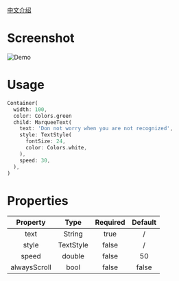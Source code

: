 [中文介绍](https://www.zhcode.fun/note/Flutter/marquee_text包介绍.html)

# Screenshot

![Demo](https://imgkr.cn-bj.ufileos.com/8fd2277e-f665-41a2-995c-f07def1af729.gif)

# Usage
```dart
Container(
  width: 100,
  color: Colors.green
  child: MarqueeText(
    text: 'Don not worry when you are not recognized',
    style: TextStyle(
      fontSize: 24,
      color: Colors.white,
    ),
    speed: 30,
  ),
)
```

# Properties

|Property|Type|Required|Default|
|:--:|:-:|:-:|:-:|
text|String|true|/
style|TextStyle|false|/
speed|double|false|50
alwaysScroll|bool|false|false
